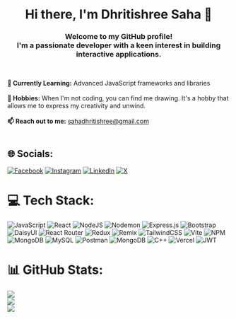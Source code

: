 <h1 align="center">Hi there, I'm Dhritishree Saha 👋</h1>

<h3 align="center">Welcome to my GitHub profile!<br/> I'm a passionate developer with a keen interest in building interactive applications.</h3></br>

**🌱 Currently Learning:** Advanced JavaScript frameworks and libraries<br/><br/>
**🎨 Hobbies:** When I'm not coding, you can find me drawing. It's a hobby that allows me to express my creativity and unwind.<br/><br/>
**📫 Reach out to me:** sahadhritishree@gmail.com <br/><br/>

## 🌐 Socials:
[![Facebook](https://img.shields.io/badge/Facebook-%231877F2.svg?logo=Facebook&logoColor=white)](https://www.facebook.com/dhriti25shree) [![Instagram](https://img.shields.io/badge/Instagram-%23E4405F.svg?logo=Instagram&logoColor=white)](https://instagram.com/dhritis.exe) [![LinkedIn](https://img.shields.io/badge/LinkedIn-%230077B5.svg?logo=linkedin&logoColor=white)](https://www.linkedin.com/in/dhritishree-saha-86304624b/) [![X](https://img.shields.io/badge/X-black.svg?logo=X&logoColor=white)](https://x.com/DhritishreeSaha) 

# 💻 Tech Stack:
![JavaScript](https://img.shields.io/badge/javascript-%23323330.svg?style=flat-square&logo=javascript&logoColor=%23F7DF1E) ![React](https://img.shields.io/badge/react-%2320232a.svg?style=flat-square&logo=react&logoColor=%2361DAFB) ![NodeJS](https://img.shields.io/badge/node.js-6DA55F?style=flat-square&logo=node.js&logoColor=white) ![Nodemon](https://img.shields.io/badge/NODEMON-%23323330.svg?style=flat-square&logo=nodemon&logoColor=%BBDEAD) ![Express.js](https://img.shields.io/badge/express.js-%23404d59.svg?style=flat-square&logo=express&logoColor=%2361DAFB) ![Bootstrap](https://img.shields.io/badge/bootstrap-%238511FA.svg?style=flat-square&logo=bootstrap&logoColor=white) ![DaisyUI](https://img.shields.io/badge/daisyui-5A0EF8?style=flat-square&logo=daisyui&logoColor=white) ![React Router](https://img.shields.io/badge/React_Router-CA4245?style=flat-square&logo=react-router&logoColor=white) ![Redux](https://img.shields.io/badge/redux-%23593d88.svg?style=flat-square&logo=redux&logoColor=white) ![Remix](https://img.shields.io/badge/remix-%23000.svg?style=flat-square&logo=remix&logoColor=white) ![TailwindCSS](https://img.shields.io/badge/tailwindcss-%2338B2AC.svg?style=flat-square&logo=tailwind-css&logoColor=white) ![Vite](https://img.shields.io/badge/vite-%23646CFF.svg?style=flat-square&logo=vite&logoColor=white) ![NPM](https://img.shields.io/badge/NPM-%23CB3837.svg?style=flat-square&logo=npm&logoColor=white) ![MongoDB](https://img.shields.io/badge/MongoDB-%234ea94b.svg?style=flat-square&logo=mongodb&logoColor=white) ![MySQL](https://img.shields.io/badge/mysql-4479A1.svg?style=flat-square&logo=mysql&logoColor=white) ![Postman](https://img.shields.io/badge/Postman-FF6C37?style=flat-square&logo=postman&logoColor=white) ![MongoDB](https://img.shields.io/badge/MongoDB-%234ea94b.svg?style=flat-square&logo=mongodb&logoColor=white) ![C++](https://img.shields.io/badge/c++-%2300599C.svg?style=flat-square&logo=c%2B%2B&logoColor=white) ![Vercel](https://img.shields.io/badge/vercel-%23000000.svg?style=flat-square&logo=vercel&logoColor=white) ![JWT](https://img.shields.io/badge/JWT-black?style=flat-square&logo=JSON%20web%20tokens)
# 📊 GitHub Stats:
![](https://github-readme-stats.vercel.app/api?username=dhriti-exe&theme=bear&hide_border=true&include_all_commits=false&count_private=true)<br/>
![](https://github-readme-streak-stats.herokuapp.com/?user=dhriti-exe&theme=bear&hide_border=true)<br/>
![](https://github-readme-stats.vercel.app/api/top-langs/?username=dhriti-exe&theme=bear&hide_border=true&include_all_commits=false&count_private=true&layout=compact)

<!-- Proudly created with GPRM ( https://gprm.itsvg.in ) -->
